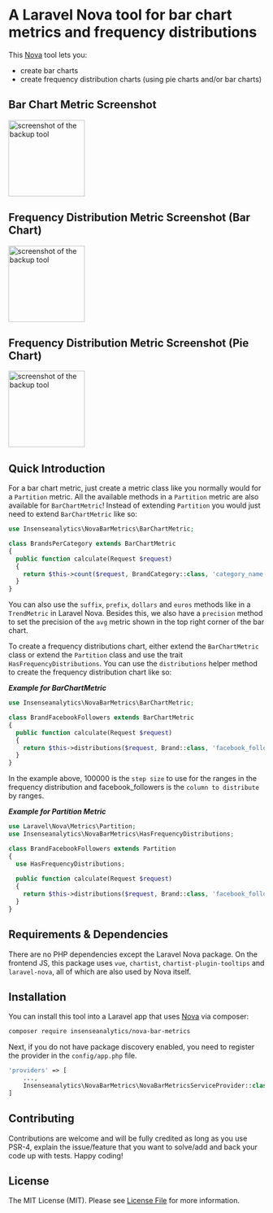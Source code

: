 # A Laravel Nova tool for bar chart metrics and frequency distributions

This [Nova](https://nova.laravel.com) tool lets you:
- create bar charts
- create frequency distribution charts (using pie charts and/or bar charts)

## Bar Chart Metric Screenshot
<img alt="screenshot of the backup tool" src="https://insenseanalytics.github.io/public-assets/nova-bar-metrics/nova-bar-metrics-bar1.png" height="150" />

## Frequency Distribution Metric Screenshot (Bar Chart)
<img alt="screenshot of the backup tool" src="https://insenseanalytics.github.io/public-assets/nova-bar-metrics/nova-bar-metrics-freq-bar.png" height="150" />

## Frequency Distribution Metric Screenshot (Pie Chart)
<img alt="screenshot of the backup tool" src="https://insenseanalytics.github.io/public-assets/nova-bar-metrics/nova-bar-metrics-freq-pie.png" height="150" />

## Quick Introduction

For a bar chart metric, just create a metric class like you normally would for a `Partition` metric. All the available methods in a `Partition` metric are also available for `BarChartMetric`! Instead of extending `Partition` you would just need to extend `BarChartMetric` like so:
```php
use Insenseanalytics\NovaBarMetrics\BarChartMetric;

class BrandsPerCategory extends BarChartMetric
{
  public function calculate(Request $request)
  {
    return $this->count($request, BrandCategory::class, 'category_name');
  }
}
```
You can also use the `suffix`, `prefix`, `dollars` and `euros` methods like in a `TrendMetric` in Laravel Nova. Besides this, we also have a `precision` method to set the precision of the `avg` metric shown in the top right corner of the bar chart.

To create a frequency distributions chart, either extend the `BarChartMetric` class or extend the `Partition` class and use the trait `HasFrequencyDistributions`. You can use the `distributions` helper method to create the frequency distribution chart like so:

***Example for BarChartMetric***
```php
use Insenseanalytics\NovaBarMetrics\BarChartMetric;

class BrandFacebookFollowers extends BarChartMetric
{
  public function calculate(Request $request)
  {
    return $this->distributions($request, Brand::class, 'facebook_followers', 100000);
  }
}
``` 
In the example above, 100000 is the `step size` to use for the ranges in the frequency distribution and facebook_followers is the `column to distribute` by ranges.

***Example for Partition Metric***
```php
use Laravel\Nova\Metrics\Partition;
use Insenseanalytics\NovaBarMetrics\HasFrequencyDistributions;

class BrandFacebookFollowers extends Partition
{
  use HasFrequencyDistributions;
  
  public function calculate(Request $request)
  {
    return $this->distributions($request, Brand::class, 'facebook_followers', 100000);
  }
}
``` 

## Requirements & Dependencies
There are no PHP dependencies except the Laravel Nova package. On the frontend JS, this package uses `vue`, `chartist`, `chartist-plugin-tooltips` and `laravel-nova`, all of which are also used by Nova itself.

## Installation

You can install this tool into a Laravel app that uses [Nova](https://nova.laravel.com) via composer:

```bash
composer require insenseanalytics/nova-bar-metrics
```

Next, if you do not have package discovery enabled, you need to register the provider in the `config/app.php` file.
```php
'providers' => [
    ...,
    Insenseanalytics\NovaBarMetrics\NovaBarMetricsServiceProvider::class,
]
```

## Contributing

Contributions are welcome and will be fully credited as long as you use PSR-4, explain the issue/feature that you want to solve/add and back your code up with tests. Happy coding!

## License

The MIT License (MIT). Please see [License File](LICENSE.txt) for more information.
